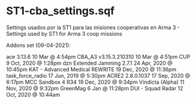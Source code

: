 # ST1-cba_settings.sqf
Settings usados por la ST1 para las misiones cooperativas en Arma 3 - Settings used by ST1 for Arma 3 coop missions

Addons set (09-04-2021):

ace 3.13.6 10 Mar @ 4:54pm
CBA_A3 v3.15.3.210310 10 Mar @ 4:51pm
CUP 9 Oct, 2020 @ 1:28pm
dzn Extended Jamming 2.7.1 24 Apr, 2020 @ 10:45pm
KAT - Advanced Medical REWRITE 19 Dec, 2020 @ 11:36pm
task_force_radio 17 Jun, 2019 @ 5:30pm
ACRE2 2.8.0.1037 17 Sep, 2020 @ 6:17pm
MCC Sandbox 4 R34 19 Dec, 2020 @ 9:34pm
Vindicta (Alpha) 11 Nov, 2020 @ 9:32pm
GreenMag 6 Jan @ 11:28pm
DUI - Squad Radar 12 Oct, 2020 @ 10:44am
